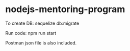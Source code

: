 # nodejs-mentoring-program

To create DB:
sequelize db:migrate

Run code:
npm run start

Postman json file is also included.
